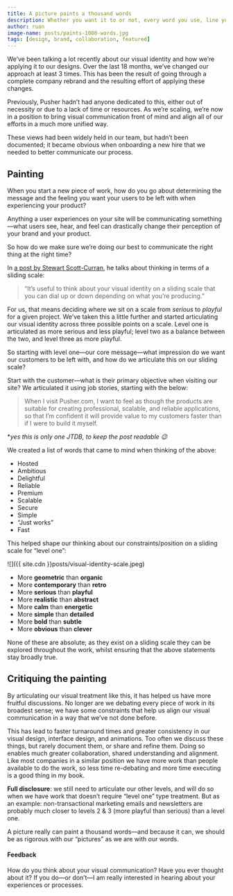 ```yaml
---
title: A picture paints a thousand words
description: Whether you want it to or not, every word you use, line you draw or interaction you create communicates something. If nothing else be intentional about what you create.
author: ruan
image-name: posts/paints-1000-words.jpg
tags: [design, brand, collaboration, featured]
---
```


We’ve been talking a lot recently about our visual identity and how we’re applying it to our designs. Over the last 18 months, we’ve changed our approach at least 3 times. This has been the result of going through a complete company rebrand and the resulting effort of applying these changes.

Previously, Pusher hadn’t had anyone dedicated to this, either out of necessity or due to a lack of time or resources. As we’re scaling, we’re now in a position to bring visual communication front of mind and align all of our efforts in a much more unified way.

These views had been widely held in our team, but hadn’t been documented; it became obvious when onboarding a new hire that we needed to better communicate our process.

## Painting

When you start a new piece of work, how do you go about determining the message and the feeling you want your users to be left with when experiencing your product?

Anything a user experiences on your site will be communicating something—what users see, hear, and feel can drastically change their perception of your brand and your product.

So how do we make sure we’re doing our best to communicate the right thing at the right time?

In [a post by Stewart Scott-Curran](https://www.intercom.com/blog/so-you-want-to-build-a-brand/), he talks about thinking in terms of a sliding scale:

> “It’s useful to think about your visual identity on a sliding scale that you
> can dial up or down depending on what you’re producing.”

For us, that means deciding where we sit on a scale from _serious_ to _playful_ for a given project. We’ve taken this a little further and started articulating our visual identity across three possible points on a scale. Level one is articulated as more serious and less playful; level two as a balance between the two, and level three as more playful.

So starting with level one—our core message—what impression do we want our customers to be left with, and how do we articulate this on our sliding scale?

Start with the customer—what is their primary objective when visiting our site? We articulated it using job stories, starting with the below:

> When I visit Pusher.com, I want to feel as though the products are suitable for creating professional, scalable, and reliable applications, so that I’m confident it will provide value to my customers faster than if I were to build it myself.

\*_yes this is only one JTDB, to keep the post readable 😉_

We created a list of words that came to mind when thinking of the above:

- Hosted
- Ambitious
- Delightful
- Reliable
- Premium
- Scalable
- Secure
- Simple
- “Just works”
- Fast

This helped shape our thinking about our constraints/position on a sliding scale for “level one”:

![]({{ site.cdn }}posts/visual-identity-scale.jpeg)

- More **geometric** than **organic**
- More **contemporary** than **retro**
- More **serious** than **playful**
- More **realistic** than **abstract**
- More **calm** than **energetic**
- More **simple** than **detailed**
- More **bold** than **subtle**
- More **obvious** than **clever**

None of these are absolute; as they exist on a sliding scale they can be explored throughout the work, whilst ensuring that the above statements stay broadly true.

## Critiquing the painting

By articulating our visual treatment like this, it has helped us have more fruitful discussions. No longer are we debating every piece of work in its broadest sense; we have some constraints that help us align our visual communication in a way that we’ve not done before.

This has lead to faster turnaround times and greater consistency in our visual design, interface design, and animations. Too often we discuss these things, but rarely document them, or share and refine them. Doing so enables much greater collaboration, shared understanding and alignment. Like most companies in a similar position we have more work than people available to do the work, so less time re-debating and more time executing is a good thing in my book.

**Full disclosure**: we still need to articulate our other levels, and will do so when we have work that doesn’t require “level one” type treatment. But as an example: non-transactional marketing emails and newsletters are probably much closer to levels 2 & 3 (more playful than serious) than a level one.

A picture really can paint a thousand words—and because it can, we should be as rigorous with our “pictures” as we are with our words.

#### Feedback

How do you think about your visual communication? Have you ever thought about it? If you do—or don’t—I am really interested in hearing about your experiences or processes.

